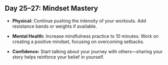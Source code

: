 ## Day 25–27: Mindset Mastery

- **Physical:** Continue pushing the intensity of your workouts. Add resistance bands or weights if available.

- **Mental Health:** Increase mindfulness practice to 10 minutes. Work on creating a positive mindset, focusing on overcoming setbacks.

- **Confidence:** Start talking about your journey with others—sharing your story helps reinforce your belief in yourself.
